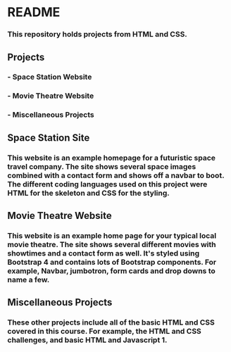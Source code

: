 # README
### This repository holds projects from HTML and CSS.

## Projects
### - Space Station Website

### - Movie Theatre Website
### - Miscellaneous Projects

## Space Station Site

### This website is an example homepage for a futuristic space travel company. The site shows several space images combined with a contact form and shows off a navbar to boot. The different coding languages used on this project were HTML for the skeleton and CSS for the styling. 

## Movie Theatre Website

### This website is an example home page for your typical local movie theatre. The site shows several different movies with showtimes and a contact form as well. It's styled using Bootstrap 4 and contains lots of Bootstrap components. For example, Navbar, jumbotron, form cards and drop downs to name a few.

## Miscellaneous Projects

### These other projects include all of the basic HTML and CSS covered in this course. For example, the HTML and CSS challenges, and basic HTML and Javascript 1.
